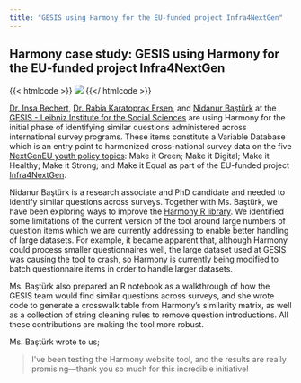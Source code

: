 ```yaml
---
title: "GESIS using Harmony for the EU-funded project Infra4NextGen"
---
```


## Harmony case study: GESIS using Harmony for the EU-funded project Infra4NextGen

{{< htmlcode >}}
<img src="/images/GESIS.png" />
{{</ htmlcode >}}


[Dr. Insa Bechert](https://www.gesis.org/en/institute/about-us/staff/person/insa.bechert), [Dr. Rabia Karatoprak Ersen](https://www.gesis.org/en/institute/about-us/staff/person/Rabia.KaratoprakErsen), and [Nidanur Baştürk](https://www.gesis.org/en/institute/about-us/staff/person/Nidanur.Bastuerk) at the [GESIS - Leibniz Institute for the Social Sciences](https://www.gesis.org/en/institute) are using Harmony for the initial phase of identifying similar questions administered across international survey programs. These items constitute a Variable Database which is an entry point to harmonized cross-national survey data on the five [NextGenEU youth policy topics](https://next-generation-eu.europa.eu/): Make it Green; Make it Digital; Make it Healthy; Make it Strong; and Make it Equal as part of the EU-funded project [Infra4NextGen](https://infra4nextgen.com/).


Nidanur Baştürk is a research associate and PhD candidate and needed to identify similar questions across surveys. Together with Ms. Baştürk, we have been exploring ways to improve the [Harmony R library](/open-source-for-social-science/harmony-r-package/). We identified some limitations of the current version of the tool around large numbers of question items which we are currently addressing to enable better handling of large datasets.  For example, it became apparent that, although Harmony could process smaller questionnaires well, the large dataset used at GESIS was causing the tool to crash, so Harmony is currently being modified to batch questionnaire items in order to handle larger datasets.

Ms. Baştürk also prepared an R notebook as a walkthrough of how the GESIS team would find similar questions across surveys, and she wrote code to generate a crosswalk table from Harmony’s similarity matrix, as well as a collection of string cleaning rules to remove question introductions. All these contributions are making the tool more robust.

Ms. Baştürk wrote to us;

> I've been testing the Harmony website tool, and the results are really promising—thank you so much for this incredible initiative!
